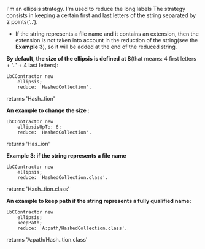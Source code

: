 I'm an ellipsis strategy. I'm used to reduce the long labels
The strategy consists in keeping a certain first and last letters of the string separated by 2 points('..').

- If the string represents a file name and it contains an extension, then the extension is not taken into account in the reduction of the string(see the **Example 3**), so it will be added at the end of the reduced string.

**By default, the size of the ellipsis is defined at 8**(that means: 4 first letters + '..' + 4 last letters): 
```Smalltalk
LbCContractor new
	ellipsis;
	reduce: 'HashedCollection'.		
```
returns 'Hash..tion'

**An example to change the size :**
```Smalltalk
LbCContractor new
	ellipsisUpTo: 6;
	reduce: 'HashedCollection'.		
```
returns 'Has..ion'

**Example 3: if the string represents a file name**
```Smalltalk
LbCContractor new
	ellipsis;
	reduce: 'HashedCollection.class'.		
```
returns 'Hash..tion.class'

**An example to keep path if the string represents a fully qualified name:**
```Smalltalk
LbCContractor new
	ellipsis;
	keepPath;
	reduce: 'A:path/HashedCollection.class'.		
```
returns 'A:path/Hash..tion.class'
